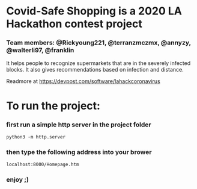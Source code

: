 # Covid-Safe Shopping is a 2020 LA Hackathon contest project
### Team members: @Rickyoung221, @terranzmczmx, @annyzy, @walterli97, @franklin

It helps people to recognize supermarkets that are in the severely infected blocks.
It also gives recommendations based on infection and distance.

Readmore at https://devpost.com/software/lahackcoronavirus

# To run the project:

### first run a simple http server in the project folder

    python3 -m http.server

### then type the following address into your brower

    localhost:8000/Homepage.htm

### enjoy ;)
 
